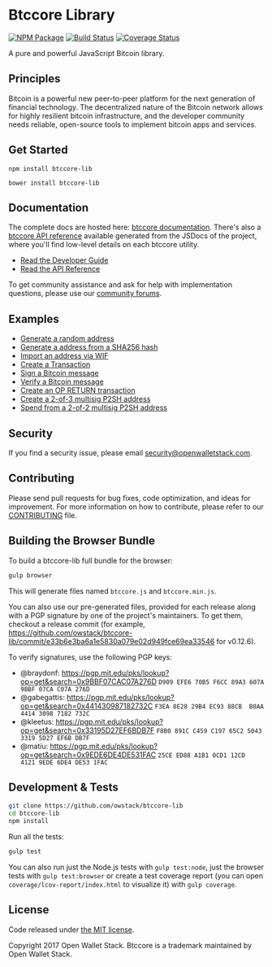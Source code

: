 Btccore Library
=======

[![NPM Package](https://img.shields.io/npm/v/btccore-lib.svg?style=flat-square)](https://www.npmjs.org/package/btccore-lib)
[![Build Status](https://img.shields.io/travis/owstack/btccore-lib.svg?branch=master&style=flat-square)](https://travis-ci.org/owstack/btccore-lib)
[![Coverage Status](https://img.shields.io/coveralls/owstack/btccore-lib.svg?style=flat-square)](https://coveralls.io/r/owstack/btccore-lib)

A pure and powerful JavaScript Bitcoin library.

## Principles

Bitcoin is a powerful new peer-to-peer platform for the next generation of financial technology. The decentralized nature of the Bitcoin network allows for highly resilient bitcoin infrastructure, and the developer community needs reliable, open-source tools to implement bitcoin apps and services.

## Get Started

```
npm install btccore-lib
```

```
bower install btccore-lib
```

## Documentation

The complete docs are hosted here: [btccore documentation](http://btccore.io/guide/). There's also a [btccore API reference](http://btccore.io/api/) available generated from the JSDocs of the project, where you'll find low-level details on each btccore utility.

- [Read the Developer Guide](http://btccore.io/guide/)
- [Read the API Reference](http://btccore.io/api/)

To get community assistance and ask for help with implementation questions, please use our [community forums](https://forum.btccore.io/).

## Examples

* [Generate a random address](https://github.com/owstack/btccore-lib/blob/master/docs/examples.md#generate-a-random-address)
* [Generate a address from a SHA256 hash](https://github.com/owstack/btccore-lib/blob/master/docs/examples.md#generate-a-address-from-a-sha256-hash)
* [Import an address via WIF](https://github.com/owstack/btccore-lib/blob/master/docs/examples.md#import-an-address-via-wif)
* [Create a Transaction](https://github.com/owstack/btccore-lib/blob/master/docs/examples.md#create-a-transaction)
* [Sign a Bitcoin message](https://github.com/owstack/btccore-lib/blob/master/docs/examples.md#sign-a-bitcoin-message)
* [Verify a Bitcoin message](https://github.com/owstack/btccore-lib/blob/master/docs/examples.md#verify-a-bitcoin-message)
* [Create an OP RETURN transaction](https://github.com/owstack/btccore-lib/blob/master/docs/examples.md#create-an-op-return-transaction)
* [Create a 2-of-3 multisig P2SH address](https://github.com/owstack/btccore-lib/blob/master/docs/examples.md#create-a-2-of-3-multisig-p2sh-address)
* [Spend from a 2-of-2 multisig P2SH address](https://github.com/owstack/btccore-lib/blob/master/docs/examples.md#spend-from-a-2-of-2-multisig-p2sh-address)


## Security

If you find a security issue, please email security@openwalletstack.com.

## Contributing

Please send pull requests for bug fixes, code optimization, and ideas for improvement. For more information on how to contribute, please refer to our [CONTRIBUTING](https://github.com/owstack/btccore-lib/blob/master/CONTRIBUTING.md) file.

## Building the Browser Bundle

To build a btccore-lib full bundle for the browser:

```sh
gulp browser
```

This will generate files named `btccore.js` and `btccore.min.js`.

You can also use our pre-generated files, provided for each release along with a PGP signature by one of the project's maintainers. To get them, checkout a release commit (for example, https://github.com/owstack/btccore-lib/commit/e33b6e3ba6a1e5830a079e02d949fce69ea33546 for v0.12.6).

To verify signatures, use the following PGP keys:
- @braydonf: https://pgp.mit.edu/pks/lookup?op=get&search=0x9BBF07CAC07A276D `D909 EFE6 70B5 F6CC 89A3 607A 9BBF 07CA C07A 276D`
- @gabegattis: https://pgp.mit.edu/pks/lookup?op=get&search=0x441430987182732C `F3EA 8E28 29B4 EC93 88CB  B0AA 4414 3098 7182 732C`
- @kleetus: https://pgp.mit.edu/pks/lookup?op=get&search=0x33195D27EF6BDB7F `F8B0 891C C459 C197 65C2 5043 3319 5D27 EF6B DB7F`
- @matiu: https://pgp.mit.edu/pks/lookup?op=get&search=0x9EDE6DE4DE531FAC `25CE ED88 A1B1 0CD1 12CD  4121 9EDE 6DE4 DE53 1FAC`


## Development & Tests

```sh
git clone https://github.com/owstack/btccore-lib
cd btccore-lib
npm install
```

Run all the tests:

```sh
gulp test
```

You can also run just the Node.js tests with `gulp test:node`, just the browser tests with `gulp test:browser`
or create a test coverage report (you can open `coverage/lcov-report/index.html` to visualize it) with `gulp coverage`.

## License

Code released under [the MIT license](https://github.com/owstack/btccore-lib/blob/master/LICENSE).

Copyright 2017 Open Wallet Stack. Btccore is a trademark maintained by Open Wallet Stack.
